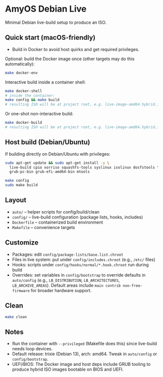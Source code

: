 # AmyOS Debian Live

Minimal Debian live-build setup to produce an ISO.

## Quick start (macOS-friendly)

- Build in Docker to avoid host quirks and get required privileges.

Optional: build the Docker image once (other targets may do this automatically):

```sh
make docker-env
```

Interactive build inside a container shell:

```sh
make docker-shell
# inside the container:
make config && make build
# resulting ISO will be at project root, e.g. live-image-amd64.hybrid.iso
```

Or one-shot non-interactive build:

```sh
make docker-build
# resulting ISO will be at project root, e.g. live-image-amd64.hybrid.iso
```

## Host build (Debian/Ubuntu)

If building directly on Debian/Ubuntu with privileges:

```sh
sudo apt-get update && sudo apt-get install -y \
  live-build cpio xorriso squashfs-tools syslinux isolinux dosfstools \
  grub-pc-bin grub-efi-amd64-bin mtools

make config
sudo make build
```

## Layout

- `auto/` – helper scripts for config/build/clean
- `config/` – live-build configuration (package lists, hooks, includes)
- `Dockerfile` – containerized build environment
- `Makefile` – convenience targets

## Customize

- Packages: edit `config/package-lists/base.list.chroot`
- Files in live system: put under `config/includes.chroot` (e.g., `/etc/` files)
- Hooks: scripts under `config/hooks/normal/*.hook.chroot` run during build
- Overrides: set variables in `config/bootstrap` to override defaults in `auto/config` (e.g., `LB_DISTRIBUTION`, `LB_ARCHITECTURES`, `LB_ARCHIVE_AREAS`). Default areas include `main contrib non-free-firmware` for broader hardware support.

## Clean

```sh
make clean
```

## Notes

- Run the container with `--privileged` (Makefile does this) since live-build needs loop devices.
- Default release: trixie (Debian 13), arch: amd64. Tweak in `auto/config` or `config/bootstrap`.
 - UEFI/BIOS: The Docker image and host deps include GRUB tooling to produce hybrid ISO images bootable on BIOS and UEFI.